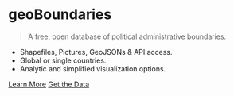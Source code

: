 # geoBoundaries

> A free, open database of political administrative boundaries.

- Shapefiles, Pictures, GeoJSONs & API access.
- Global or single countries.
- Analytic and simplified visualization options.

[Learn More](https://github.com/wmgeolab/geoBoundaries)
[Get the Data](#docsify)